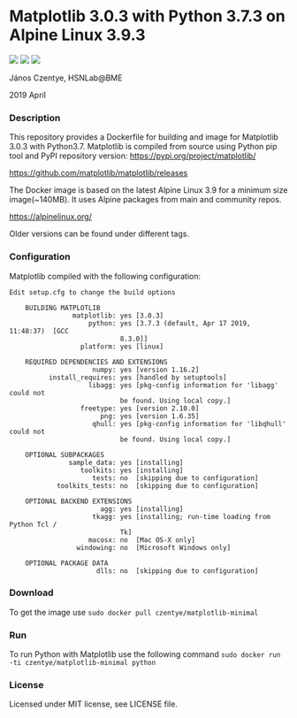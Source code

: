 # Matplotlib 3.0.3 with Python 3.7.3 on Alpine Linux 3.9.3

[![](https://img.shields.io/docker/build/czentye/matplotlib-minimal.svg?style=popout)](https://hub.docker.com/r/czentye/matplotlib-minimal)
[![](https://img.shields.io/docker/pulls/czentye/matplotlib-minimal.svg?style=popout)](https://hub.docker.com/r/czentye/matplotlib-minimal)
[![](https://img.shields.io/microbadger/image-size/czentye%2Fmatplotlib-minimal.svg?style=popout)](https://hub.docker.com/r/czentye/matplotlib-minimal)

János Czentye, HSNLab@BME

2019 April

### Description

This repository provides a Dockerfile for building and image for Matplotlib 3.0.3
with Python3.7. Matplotlib is compiled from source using Python pip tool and PyPI
repository version: https://pypi.org/project/matplotlib/

https://github.com/matplotlib/matplotlib/releases

The Docker image is based on the latest Alpine Linux 3.9 for a minimum size 
image(~140MB). It uses Alpine packages from main and community repos.

https://alpinelinux.org/

Older versions can be found under different tags.

### Configuration

Matplotlib compiled with the following configuration:

```text
Edit setup.cfg to change the build options

    BUILDING MATPLOTLIB
                matplotlib: yes [3.0.3]
                    python: yes [3.7.3 (default, Apr 17 2019, 11:48:37)  [GCC
                            8.3.0]]
                  platform: yes [linux]

    REQUIRED DEPENDENCIES AND EXTENSIONS
                     numpy: yes [version 1.16.2]
          install_requires: yes [handled by setuptools]
                    libagg: yes [pkg-config information for 'libagg' could not
                            be found. Using local copy.]
                  freetype: yes [version 2.10.0]
                       png: yes [version 1.6.35]
                     qhull: yes [pkg-config information for 'libqhull' could not
                            be found. Using local copy.]

    OPTIONAL SUBPACKAGES
               sample_data: yes [installing]
                  toolkits: yes [installing]
                     tests: no  [skipping due to configuration]
            toolkits_tests: no  [skipping due to configuration]

    OPTIONAL BACKEND EXTENSIONS
                       agg: yes [installing]
                     tkagg: yes [installing; run-time loading from Python Tcl /
                            Tk]
                    macosx: no  [Mac OS-X only]
                 windowing: no  [Microsoft Windows only]

    OPTIONAL PACKAGE DATA
                      dlls: no  [skipping due to configuration]
```

### Download

To get the image use ``sudo docker pull czentye/matplotlib-minimal``

### Run

To run Python with Matplotlib use the following command ``sudo docker run -ti czentye/matplotlib-minimal python``

### License

Licensed under MIT license, see LICENSE file.

